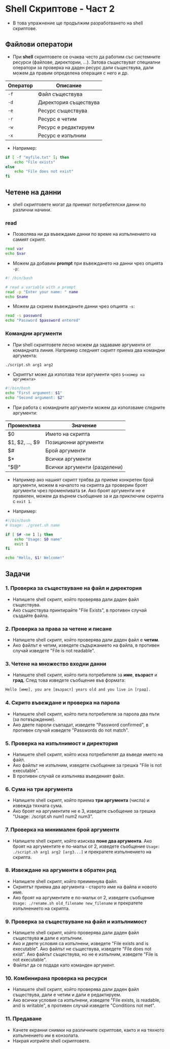# Shell Скриптове - Част 2

- В това упражнение ще продължим разработването на  shell скриптове.
## Файлови оператори

- При **shell** скриптовете се очаква често да работим със системните ресурси (файлове, директории, ...). Затова съществуват  специални оператори за проверка на даден ресурс дали съществува, дали можем да правим определена операция с него и др.

| Оператор | Описание              |
| -------- | --------------------- |
| `-f`     | Файл съществува       |
| `-d`     | Директория съществува |
| `-e`     | Ресурс съществува     |
| `-r`     | Ресурс е четим        |
| `-w`     | Ресурс е редактируем  |
| `-x`     | Ресурс е изпълним     |

- Например:
```bash
if [ -f "myfile.txt" ]; then
    echo "File exists"
else
    echo "File does not exist"
fi
```
## Четене на данни

- shell скриптовете могат да приемат потребителски данни по различни начини.
### read

- Позволява ни да въвеждаме данни по време на изпълнението на самият скрипт.
```bash
read var
echo $var
```

- Можем да добавим **prompt** при въвеждането на данни чрез опцията `-p`:
```bash
#! /bin/bash

# read a variable with a prompt
read -p "Enter your name: " name
echo $name
```

- Можем да скрием въвежданите данни чрез опцията `-s`:
```bash
read -s password
echo "Password $password entered"
```
### Командни аргументи

- При shell скриптовете лесно можем да задаваме аргументи от командната линия. Например следният скрипт приема два командни аргумента:
```bash
./script.sh arg1 arg2
```

- Скриптът може да използва тези аргументи чрез `$<номер на аргумента>`
```bash
#!/bin/bash
echo "First argument: $1"
echo "Second argument: $2"
```

- При работа с командните аргументи можем да използваме следните аргументи:

| Променлива      | Значение                     |
| --------------- | ---------------------------- |
| $0              | Името на скрипта             |
| $1, $2, ..., $9 | Позиционни аргументи         |
| $#              | Брой аргументи               |
| $*              | Всички аргументи             |
| "$@"            | Всички аргументи (разделени) |

- Например ако нашият скрипт трябва да приеме конкретен брой аргументи, можем в началото на скрипта да проверим броят аргументи чрез променливата `$#`. Ако броят аргументи не е правилен, можем да върнем съобщение за и да приключим скрипта с `exit 1`.

- Например:
```bash
#!/bin/bash
# Usage: ./greet.sh name

if [ $# -ne 1 ]; then
    echo "Usage: $0 name"
    exit 1
fi

echo "Hello, $1! Welcome!"
```
## Задачи

### 1. Проверка за съществуване на файл и директория

- Напишете shell скрипт, който проверява дали даден файл съществува.
- Ако съществува принтирайте "File Exists", в противен случай създайте файла.
### 2. Проверка за права за четене и писане

- Напишете shell скрипт, който проверява дали даден файл е **четим**.
- Ако файлът е четим, изведете съдържанието на файла, в противен случай изведете "File is not readable".
### 3. Четене на множество входни данни

- Напишете shell скрипт, който пита потребителя за **име**, **възраст** и **град**. След това изведете съобщение във формата:

```txt
Hello [име], you are [възраст] years old and you live in [град].
```
### 4. Скрито въвеждане и проверка на парола

- Напишете shell скрипт, който пита потребителя за парола два пъти (за потвърждение).
- Ако двете пароли съвпадат, изведете "Password confirmed", в противен случай изведете "Passwords do not match".
### 5. Проверка на изпълнимост и директория

- Напишете shell скрипт, който иска потребителят да въведе името на файл.
- Ако файлът не изпълним, изведете съобщение за грешка "File is not executable".
- В противен случай се изпълнява въведеният файл.
### 6. Сума на три аргумента

- Напишете shell скрипт, който приема **три аргумента** (числа) и извежда тяхната сума.
- Ако броят на аргументите не е 3, изведете съобщение за грешка "Usage: ./script.sh num1 num2 num3".
### 7. Проверка на минимален брой аргументи

- Напишете shell скрипт, който изисква **поне два аргумента**. Ако броят на аргументите е по-малък от 2, изведете съобщение `Usage: ./script.sh arg1 arg2 [arg3...]` и прекратете изпълнението на скрипта.
### 8. Извеждане на аргументи в обратен ред

- Напишете shell скрипт, който преименува файл.
- Скриптът приема два аргумента - старото име на файла и новото име.
- Ако броят на аргументите е по-малък от 2, изведете съобщение `Usage: ./rename.sh old_filename new_filename` и прекратете изпълнението на скрипта.

### 9. Проверка за съществуване на файл и изпълнимост

- Напишете shell скрипт, който проверява дали даден файл съществува **и** дали е изпълним.
- Ако и двете условия са изпълнени, изведете "File exists and is executable". Ако файлът не съществува, изведете "File does not exist". Ако файлът съществува, но не е изпълним, изведете "File is not executable".
- Файлът да се подаде като команден аргумент.
### 10. Комбинирана проверка на ресурси

- Напишете shell скрипт, който проверява дали даден файл съществува, дали е четим и дали е редактируем.
- Ако всички условия са изпълнени, изведете "File exists, is readable, and is writable", в противен случай изведете "Conditions not met".
### 11. Предаване

- Качете екранни снимки на различните скриптове, както и на тяхното изпълнението им в конзолата.
- Накрая изтрийте shell скриптовете.
